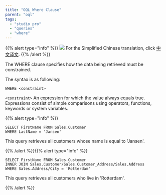 ```yaml
---
title: "OQL Where Clause"
parent: "oql"
tags:
  - "studio pro"
  - "queries"
  - "where"
---
```


{{% alert type="info" %}}
<img src="attachments/chinese-translation/china.png" style="display: inline-block; margin: 0" /> For the Simplified Chinese translation, click [中文译文](https://cdn.mendix.tencent-cloud.com/documentation/refguide8/oql-where-clause.pdf).
{{% /alert %}}

The WHERE clause specifies how the data being retrieved must be constrained.

The syntax is as following:

```
WHERE <constraint>
```

`<constraint>` An expression for which the value always equals true. Expressions consist of simple comparisons using operators, functions, keywords or system variables.

{{% alert type="info" %}}

```
SELECT FirstName FROM Sales.Customer
WHERE LastName = 'Jansen'
```

This query retrieves all customers whose name is equal to 'Jansen'.

{{% /alert %}}{{% alert type="info" %}}

```
SELECT FirstName FROM Sales.Customer
INNER JOIN Sales.Customer/Sales.Customer_Address/Sales.Address
WHERE Sales.Address/City = 'Rotterdam'
```

This query retrieves all customers who live in 'Rotterdam'.

{{% /alert %}}
